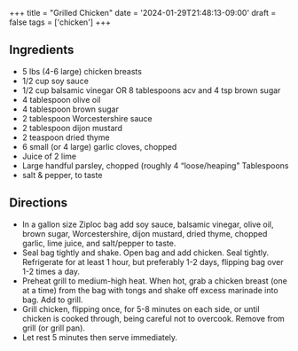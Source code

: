 +++
title = "Grilled Chicken"
date = '2024-01-29T21:48:13-09:00'
draft = false
tags = ['chicken']
+++

## Ingredients
* 5 lbs (4-6 large) chicken breasts
* 1/2 cup soy sauce
* 1/2 cup balsamic vinegar OR 8 tablespoons acv and 4 tsp brown sugar
* 4 tablespoon olive oil
* 4 tablespoon brown sugar
* 2 tablespoon Worcestershire sauce
* 2 tablespoon dijon mustard
* 2 teaspoon dried thyme
* 6 small (or 4 large) garlic cloves, chopped
* Juice of 2 lime
* Large handful parsley, chopped (roughly 4 “loose/heaping” Tablespoons
* salt & pepper, to taste

## Directions
* In a gallon size Ziploc bag add soy sauce, balsamic vinegar, olive oil, brown sugar, Worcestershire, dijon mustard, dried thyme, chopped garlic, lime juice, and salt/pepper to taste.
* Seal bag tightly and shake. Open bag and add chicken. Seal tightly. Refrigerate for at least 1 hour, but preferably 1-2 days, flipping bag over 1-2 times a day.
* Preheat grill to medium-high heat. When hot, grab a chicken breast (one at a time) from the bag with tongs and shake off excess marinade into bag. Add to grill.
* Grill chicken, flipping once, for 5-8 minutes on each side, or until chicken is cooked through, being careful not to overcook. Remove from grill (or grill pan).
* Let rest 5 minutes then serve immediately.
